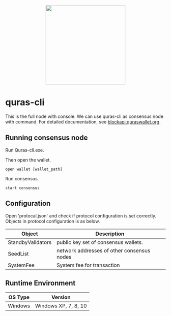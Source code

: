 <p align="center">
<img
    src="http://blockapi.quraswallet.org/quras/img/logo1.png"
    width="250px">
</p>

# quras-cli

This is the full node with console.
We can use quras-cli as consensus node with command.
For detailed documentation, see [blockapi.quraswallet.org](http://blockapi.quraswallet.org/quras-js/docs/en/whitepaper/wp-virtualmachine.html).

## Running consensus node
Run Quras-cli.exe.

Then open the wallet.
```
open wallet [wallet_path]
```
Run consensus.
```
start consensus
```

## Configuration

Open 'protocal.json' and check if protocol configuration is set correctly.
Objects in protocol configuration is as below.

|Object|Description|
|---|---|
|StandbyValidators|public key set of consensus wallets.|
|SeedList|network addresses of other consensus nodes|
|SystemFee|System fee for transaction|

## Runtime Environment
|OS Type|Version|
|---|---|
|Windows|Windows XP, 7, 8, 10|
